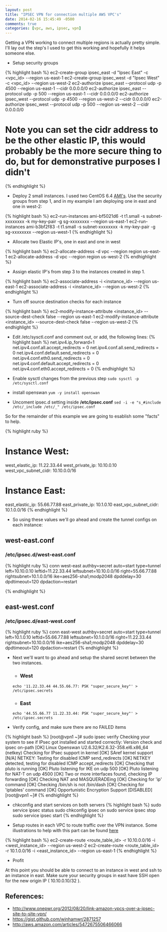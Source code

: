 ```yaml
---
layout: post
title: "IPSEC VPN for connection multiple AWS VPC's"
date: 2014-02-16 15:45:49 -0500
comments: true
categories: [vpc, aws, ipsec, vpn]
---
```


Getting a VPN working to connect multiple regions is actually pretty simple.  I'll lay out the step's I used to get this working and hopefully it helps someone else.

* Setup security groups

{% highlight bash %}
ec2-create-group ipsec_east -d "Ipsec East" -c <vpc_id> --region us-east-1
ec2-create-group ipsec_west -d "Ipsec West" -c <vpc_id> --region us-west-2
ec2-authorize ipsec_east --protocol udp -p 4500 --region us-east-1 --cidr 0.0.0.0/0
ec2-authorize ipsec_east --protocol udp -p 500 --region us-east-1 --cidr 0.0.0.0/0
ec2-authorize ipsec_west --protocol udp -p 4500 --region us-west-2 --cidr 0.0.0.0/0
ec2-authorize ipsec_west --protocol udp -p 500 --region us-west-2 --cidr 0.0.0.0/0
# Note you can set the cidr address to be the other elastic IP, this would probably be the more secure thing to do, but for demonstrative purposes I didn't
{% endhighlight %}

* Deploy 2 small instances. I used two CentOS 6.4 [AMI's](https://aws.amazon.com/marketplace/pp/B00DGYP804/ref=sp_mpg_product_title?ie=UTF8&sr=0-4).  Use the security groups from step 1, and in my example I am deploying one in east and one in west-2:

{% highlight bash %}
ec2-run-instances ami-bf5021d6 -t t1.small -s subnet-xxxxxxxx -k my-key-pair -g sg-xxxxxxxx --region us-east-1
ec2-run-instances ami-b3bf2f83 -t t1.small -s subnet-xxxxxxxx -k my-key-pair -g sg-xxxxxxxx --region us-west-1
{% endhighlight %}

* Allocate two Elastic IP's, one in east and one in west

{% highlight bash %}
ec2-allocate-address -d vpc --region region us-east-1
ec2-allocate-address -d vpc --region region us-west-2
{% endhighlight %}

* Assign elastic IP's from step 3 to the instances created in step 1.

{% highlight bash %}
ec2-associate-address -i <instance_id> --region us-east-1
ec2-associate-address -i <instance_id> --region us-west-2
{% endhighlight %}

* Turn off source destination checks for each instance

{% highlight bash %}
ec2-modify-instance-attribute <instance_id> --source-dest-check false --region us-east-1
ec2-modify-instance-attribute <instance_id> --source-dest-check false --region us-west-2
{% endhighlight %}

* Edit /etc/sysctl.conf and comment out, or add, the following lines:
{% highlight bash %}
net.ipv4.ip_forward=1
net.ipv4.conf.all.accept_redirects = 0
net.ipv4.conf.all.send_redirects = 0
net.ipv4.conf.default.send_redirects = 0
net.ipv4.conf.eth0.send_redirects = 0
net.ipv4.conf.default.accept_redirects = 0
net.ipv4.conf.eth0.accept_redirects = 0
{% endhighlight %}

* Enable sysctl changes from the previous step
    `sudo sysctl -p /etc/sysctl.conf`

* install openswan
    `yum -y install openswan`

* Uncoment ipsec.d setting inside __/etc/ipsec.conf__
    `sed -i -e "s_#include /etc/_include /etc/_" /etc/ipsec.conf`

So for the remainder of this example we are going to esablish some "facts" to help.

{% highlight ruby %}
# Instance West:
west_elastic_ip: 11.22.33.44
west_private_ip: 10.10.0.10
west_vpc_subnet_cidr: 10.10.0.0/16

# Instance East:
east_elastic_ip: 55.66.77.88
east_private_ip: 10.1.0.10
east_vpc_subnet_cidr: 10.1.0.0/16
{% endhighlight %}

* So using these values we'll go ahead and create the tunnel configs on each instance:

## west-east.conf
### /etc/ipsec.d/west-east.conf
{% highlight ruby %}
conn west-east
   authby=secret
   auto=start
   type=tunnel
   left=10.10.0.10
   leftid=11.22.33.44
   leftsubnet=10.10.0.0/16
   right=55.66.77.88
   rightsubnet=10.1.0.0/16
   ike=aes256-sha1;modp2048
   dpddelay=30
   dpdtimeout=120
   dpdaction=restart

{% endhighlight %}

## east-west.conf
### /etc/ipsec.d/east-west.conf

{% highlight ruby %}
conn east-west
   authby=secret
   auto=start
   type=tunnel
   left=10.1.0.10
   leftid=55.66.77.88
   leftsubnet=10.1.0.0/16
   right=11.22.33.44
   rightsubnet=10.10.0.0/16
   ike=aes256-sha1;modp2048
   dpddelay=30
   dpdtimeout=120
   dpdaction=restart
{% endhighlight %}

- Next we'll want to go ahead and setup the shared secret between the two instances.

  - ### West
  `echo '11.22.33.44 44.55.66.77: PSK "super_secure_key"' > /etc/ipsec.secrets`

  - ### East
  `echo '44.55.66.77 11.22.33.44: PSK "super_secure_key"' > /etc/ipsec.secrets`

- Verify config, and make sure there are no FAILED items

{% highlight bash %}
[root@vpn1 ~]# sudo ipsec verify
Checking your system to see if IPsec got installed and started correctly:
Version check and ipsec on-path                               [OK]
Linux Openswan U2.6.32/K2.6.32-358.el6.x86_64 (netkey)
Checking for IPsec support in kernel                          [OK]
 SAref kernel support                                         [N/A]
 NETKEY:  Testing for disabled ICMP send_redirects            [OK]
NETKEY detected, testing for disabled ICMP accept_redirects   [OK]
Checking that pluto is running                                [OK]
 Pluto listening for IKE on udp 500                           [OK]
 Pluto listening for NAT-T on udp 4500                        [OK]
Two or more interfaces found, checking IP forwarding          [OK]
Checking NAT and MASQUERADEing                                [OK]
Checking for 'ip' command                                     [OK]
Checking /bin/sh is not /bin/dash                             [OK]
Checking for 'iptables' command                               [OK]
Opportunistic Encryption Support                              [DISABLED]
[root@vpn1 ~]#
{% endhighlight %}

- chkconfig and start services on both servers
{% highlight bash %}
sudo service ipsec status
sudo chkconfig ipsec on
sudo service ipsec stop
sudo service ipsec start
{% endhighlight %}

- Setup routes in each VPC to route traffic over the VPN instance.  Some illustrations to help with this part can be found [here](http://aws.amazon.com/articles/5472675506466066#_Toc331599186)

{% highlight bash %}
ec2-create-route <route_table_id> -r 10.10.0.0/16  -i <west_instance_id> --region us-west-2
ec2-create-route <route_table_id> -r 10.1.0.0/16 -i <east_instance_id> --region us-east-1
{% endhighlight %}

- Profit

At this point you should be able to connect to an instance in west and ssh to an instance in east.  Make sure your security groups in east have SSH open for the new origin IP ( 10.10.0.10/32 ).

## References:

* http://www.onepwr.org/2012/08/20/link-amazon-vpcs-over-a-ipsec-site-to-site-vpn/
* https://gist.github.com/winhamwr/2871257
* http://aws.amazon.com/articles/5472675506466066
